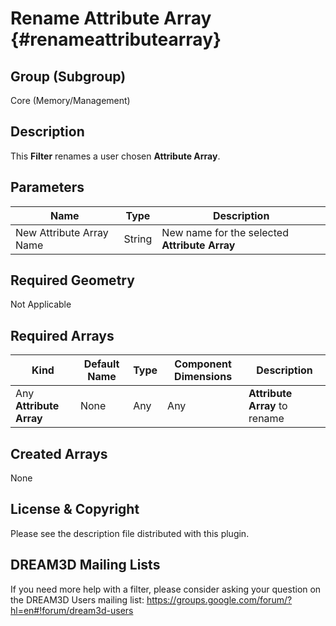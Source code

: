 Rename Attribute Array {#renameattributearray}
=============

## Group (Subgroup) ##
Core (Memory/Management)

## Description ##
This **Filter** renames a user chosen **Attribute Array**.

## Parameters ##
| Name | Type | Description |
|------|------| ----------- |
| New Attribute Array Name | String | New name for the selected **Attribute Array** |

## Required Geometry ##
Not Applicable

## Required Arrays ##
| Kind | Default Name | Type | Component Dimensions | Description |
|------|--------------|-------------|---------|-----|
| Any **Attribute Array** | None | Any | Any | **Attribute Array** to rename |


## Created Arrays ##
None

## License & Copyright ##

Please see the description file distributed with this plugin.

## DREAM3D Mailing Lists ##

If you need more help with a filter, please consider asking your question on the DREAM3D Users mailing list:
https://groups.google.com/forum/?hl=en#!forum/dream3d-users


